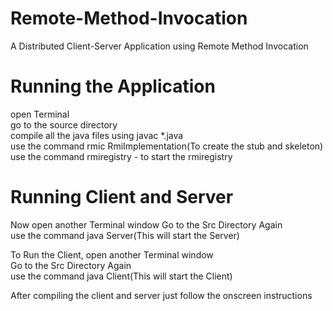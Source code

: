 # Remote-Method-Invocation
A Distributed Client-Server Application using Remote Method Invocation

# Running the Application
open Terminal  
go to the source directory  
compile all the java files using javac *.java  
use the command rmic RmiImplementation(To create the stub and skeleton)  
use the command rmiregistry - to start the rmiregistry  

# Running Client and Server

Now open another Terminal window 
Go to the Src Directory Again   
use the command java Server(This will start the Server)

To Run the Client, open another Terminal window  
Go to the Src Directory Again  
use the command java Client(This will start the Client)  

After compiling the client and server just follow the onscreen instructions  

